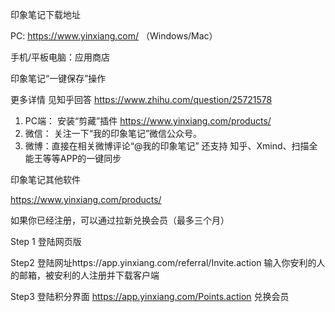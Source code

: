 印象笔记下载地址

PC: https://www.yinxiang.com/       （Windows/Mac）

手机/平板电脑：应用商店

印象笔记“一键保存”操作

更多详情 见知乎回答  https://www.zhihu.com/question/25721578

1. PC端：  安装“剪藏”插件  https://www.yinxiang.com/products/
2. 微信： 关注一下“我的印象笔记”微信公众号。
3. 微博：直接在相关微博评论“@我的印象笔记”
   还支持   知乎、Xmind、扫描全能王等等APP的一键同步



印象笔记其他软件

https://www.yinxiang.com/products/

如果你已经注册，可以通过拉新兑换会员（最多三个月）

Step 1 登陆网页版

Step2  登陆网址https://app.yinxiang.com/referral/Invite.action  输入你安利的人的邮箱，被安利的人注册并下载客户端

Step3  登陆积分界面 https://app.yinxiang.com/Points.action  兑换会员




